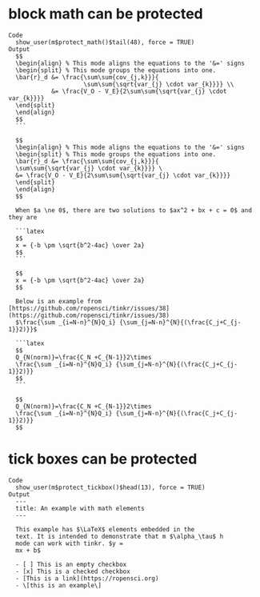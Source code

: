 # block math can be protected

    Code
      show_user(m$protect_math()$tail(48), force = TRUE)
    Output
      $$
      \begin{align} % This mode aligns the equations to the '&=' signs
      \begin{split} % This mode groups the equations into one.
      \bar{r}_d &= \frac{\sum\sum{cov_{j,k}}}{
                         \sum\sum{\sqrt{var_{j} \cdot var_{k}}}} \\
                &= \frac{V_O - V_E}{2\sum\sum{\sqrt{var_{j} \cdot var_{k}}}}
      \end{split}
      \end{align}
      $$
      ```
      
      $$
      \begin{align} % This mode aligns the equations to the '&=' signs
      \begin{split} % This mode groups the equations into one.
      \bar{r}_d &= \frac{\sum\sum{cov_{j,k}}}{
      \sum\sum{\sqrt{var_{j} \cdot var_{k}}}} \
      &= \frac{V_O - V_E}{2\sum\sum{\sqrt{var_{j} \cdot var_{k}}}}
      \end{split}
      \end{align}
      $$
      
      When $a \ne 0$, there are two solutions to $ax^2 + bx + c = 0$ and they are
      
      ```latex
      $$
      x = {-b \pm \sqrt{b^2-4ac} \over 2a}
      $$
      ```
      
      $$
      x = {-b \pm \sqrt{b^2-4ac} \over 2a}
      $$
      
      Below is an example from [https://github.com/ropensci/tinkr/issues/38](https://github.com/ropensci/tinkr/issues/38)
      $\frac{\sum _{i=N-n}^{N}Q_i} {\sum_{j=N-n}^{N}{(\frac{C_j+C_{j-1}}2)}}$
      
      ```latex
      $$
      Q_{N(norm)}=\frac{C_N +C_{N-1}}2\times 
      \frac{\sum _{i=N-n}^{N}Q_i} {\sum_{j=N-n}^{N}{(\frac{C_j+C_{j-1}}2)}}
      $$
      ```
      
      $$
      Q_{N(norm)}=\frac{C_N +C_{N-1}}2\times
      \frac{\sum _{i=N-n}^{N}Q_i} {\sum_{j=N-n}^{N}{(\frac{C_j+C_{j-1}}2)}}
      $$
      

# tick boxes can be protected

    Code
      show_user(m$protect_tickbox()$head(13), force = TRUE)
    Output
      ---
      title: An example with math elements
      ---
      
      This example has $\LaTeX$ elements embedded in the
      text. It is intended to demonstrate that m $\alpha_\tau$ h
      mode can work with tinkr. $y =
      mx + b$
      
      - [ ] This is an empty checkbox
      - [x] This is a checked checkbox
      - [This is a link](https://ropensci.org)
      - \[this is an example\]

